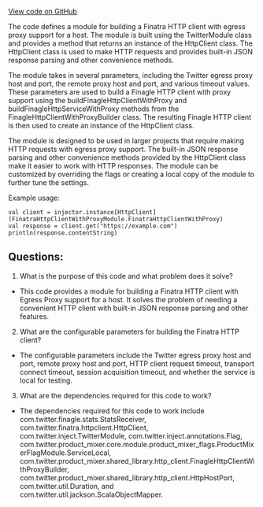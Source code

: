 [View code on GitHub](https://github.com/misbahsy/the-algorithm/product-mixer/component-library/src/main/scala/com/twitter/product_mixer/component_library/module/http/FinatraHttpClientWithProxyModule.scala)

The code defines a module for building a Finatra HTTP client with egress proxy support for a host. The module is built using the TwitterModule class and provides a method that returns an instance of the HttpClient class. The HttpClient class is used to make HTTP requests and provides built-in JSON response parsing and other convenience methods.

The module takes in several parameters, including the Twitter egress proxy host and port, the remote proxy host and port, and various timeout values. These parameters are used to build a Finagle HTTP client with proxy support using the buildFinagleHttpClientWithProxy and buildFinagleHttpServiceWithProxy methods from the FinagleHttpClientWithProxyBuilder class. The resulting Finagle HTTP client is then used to create an instance of the HttpClient class.

The module is designed to be used in larger projects that require making HTTP requests with egress proxy support. The built-in JSON response parsing and other convenience methods provided by the HttpClient class make it easier to work with HTTP responses. The module can be customized by overriding the flags or creating a local copy of the module to further tune the settings.

Example usage:

```
val client = injector.instance[HttpClient](FinatraHttpClientWithProxyModule.FinatraHttpClientWithProxy)
val response = client.get("https://example.com")
println(response.contentString)
```
## Questions: 
 1. What is the purpose of this code and what problem does it solve?
- This code provides a module for building a Finatra HTTP client with Egress Proxy support for a host. It solves the problem of needing a convenient HTTP client with built-in JSON response parsing and other features.

2. What are the configurable parameters for building the Finatra HTTP client?
- The configurable parameters include the Twitter egress proxy host and port, remote proxy host and port, HTTP client request timeout, transport connect timeout, session acquisition timeout, and whether the service is local for testing.

3. What are the dependencies required for this code to work?
- The dependencies required for this code to work include com.twitter.finagle.stats.StatsReceiver, com.twitter.finatra.httpclient.HttpClient, com.twitter.inject.TwitterModule, com.twitter.inject.annotations.Flag, com.twitter.product_mixer.core.module.product_mixer_flags.ProductMixerFlagModule.ServiceLocal, com.twitter.product_mixer.shared_library.http_client.FinagleHttpClientWithProxyBuilder, com.twitter.product_mixer.shared_library.http_client.HttpHostPort, com.twitter.util.Duration, and com.twitter.util.jackson.ScalaObjectMapper.
